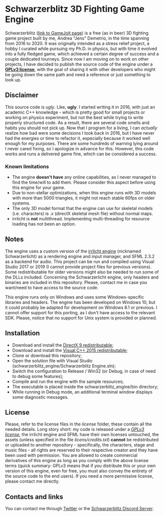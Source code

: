 # Schwarzerblitz 3D Fighting Game Engine

Schwarzerblitz ([link to GameJolt page](https://gamejolt.com/games/schwarzerblitz/242456)) is a 
free (as in beer) 3D fighting game project built by me, Andrea "Jens" Demetrio, in the time spanning from 2016 to 2020.
It was originally intended as a stress relief project, a hobby I curated while pursuing my Ph.D. in physics, 
but with time it evolved into a fully fledged game, which achieved a certain degree of success and a couple dedicated tourneys.
Since now I am moving on to work on other projects, I have decided to publish the source code of the engine 
under a [**GPLv3 license**](https://www.gnu.org/licenses/gpl-3.0.html), with the goal of sharing it with
other developers who might be going down the same path and need a reference or just something to look up.

## Disclaimer

This source code is *ugly*. Like, **ugly**. I started writing it in 2016, with just an academic
C++ knowledge - which is pretty good for small projects or working on physics experiment, but not the
best while trying to write properly structured code. As a result, there are several code smells and habits
you should not pick up. Now that I program for a living, I can *actually* realize how bad were some decisions
I took back in 2016, but I have never had the energies or time to refactor it, especially because it worked well
enough for my purposes. There are some hundreds of warning lying around I never cared fixing, so I apologize in
advance for this. However, this code works and runs a delivered game fine, which can be considered a success.

### Known limitations
- The engine **doesn't have** any online capabilities, as I never managed to find the time/will to add them. Please consider
this aspect before using this engine for your game. 
- Due to non-stellar optimizations, when this engine runs with 3D models with more than 5000 triangles, it might
not reach stable 60fps on older systems. 
- The only 3D model format that the engine can use for skeletal models (i.e. characters) is .x (directX skeletal mesh file) without normal maps. 
- irrlicht is **not** multithread. Implementing multi-threading for resource loading has not been an option.

## Notes

The engine uses a custom version of the [irrlicht engine](http://irrlicht.sourceforge.net/) (nicknamed Schwarzerlicht)
as a rendering engine and input manager, and SFML 2.3.2 as a backend for audio. 
This project can be run and compiled using Visual Studio 2017 or 2019 (I cannot provide project files for previous versions).
Some redistributable for older versions might also be needed to run some of the DLLs included.
Concerning the Schwarzerlicht engine, only headers and binaries are included in this repository. Please, contact
me in case you want/need to have access to the source code.

This engine runs only on Windows and uses some Windows-specific libraries and headers. 
The engine has been developed on Windows 10, but it could probably be adapted for development on Windows 8.1 or previous. 
I cannot offer support for this porting, as I don't have access to the relevant SDK. Please, notice that no support for Unix system is provided or planned.

## Installation
- Download and install the [DirectX 9 redistributable](https://www.microsoft.com/en-us/download/details.aspx?id=8109);
- Download and install the [Visual C++ 2015 redistributable](https://www.microsoft.com/it-it/download/details.aspx?id=48145);
- Clone or download this repository;
- Open the solution file with Visual Studio (schwarzerblitz_engine/Schwarzerblitz Engine.sln);
- Switch the configuration to Release / Win32 (or Debug, in case of need to debug some features);
- Compile and run the engine with the sample resources;
- The executable is placed inside the schwarzerblitz_engine/bin directory;
- While running in Debug mode, an additional terminal window displays some diagnostic messages.

## License
Please, refer to the license files in the *license* folder, these contain all the needed details. Long story short: my code is released under a 
[*GPLv3 license*](https://www.gnu.org/licenses/gpl-3.0.html), the irrlicht engine and SFML have their own
licenses untouched, the assets (unless specified in the file *licens/credits.txt*) **cannot** be redistributed
or uploaded to another repository - specifically, the characters, stage and music files - all rights are 
reserved to their respective creator and they have been used with permission.
You are allowed to create commercial derivatives of this engine as long as you comply with the above license terms 
(quick summary: GPLv3 means that if you distribute this or your own version of this engine, even for free, 
you must also convey the entirety of the source code to the end users).
If you need a more permissive license, please contact me directly.

## Contacts and links

You can contact me through [Twitter](https://twitter.com/AndreaDProjects) or the [Schwarzerblitz Discord Server](https://discord.gg/vXKrvpV).